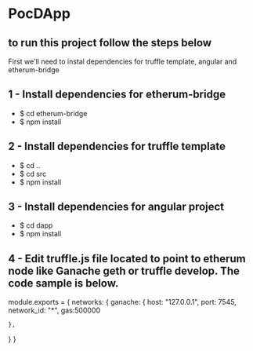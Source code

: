 # PocDApp
## to run this project follow the steps below
First we'll need to instal dependencies for truffle template, angular and etherum-bridge

## 1 - Install dependencies for etherum-bridge
* $ cd etherum-bridge
* $ npm install

## 2 - Install dependencies for truffle template 
* $ cd ..
* $ cd src
* $ npm install

## 3 - Install dependencies for angular project
* $ cd dapp
* $ npm install

## 4 - Edit truffle.js file located to point to etherum node like Ganache geth or truffle develop. The code sample is below.
module.exports = {
  networks: {
    ganache: {
      host: "127.0.0.1",
      port: 7545,
      network_id: "*",
      gas:500000
      
    },
  }
}

